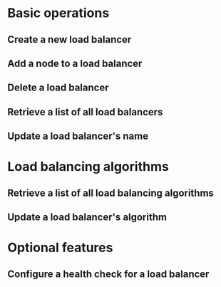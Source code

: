 # Basic operations

## Create a new load balancer

## Add a node to a load balancer

## Delete a load balancer

## Retrieve a list of all load balancers

## Update a load balancer's name

# Load balancing algorithms

## Retrieve a list of all load balancing algorithms

## Update a load balancer's algorithm

# Optional features

## Configure a health check for a load balancer

